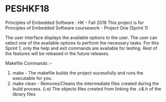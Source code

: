 # PESHKF18
Principles of Embedded Software : HK - Fall 2018 
This project is for Principles of Embedded Software coursework - Project One (Sprint 1)

The user interface displays the available options to the user. The user can select one of the available options
to perform the necessary tasks. For this Sprint 1, only the help and exit commands are available for testing. Rest of
the features will be released in the future releases.

Makefile Commands :-

1. make - The makefile builds the project sucessfully and runs the executable for you.
2. make clean - Removes/Cleans the intermediate files created during the build process. (i.e) The objects files 
                created from linking the .c&.h of the library files
